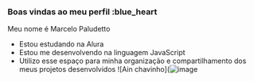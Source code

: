 ### Boas vindas ao meu perfil :blue_heart
Meu nome é Marcelo Paludetto
- Estou estudando na Alura
- Estou me desenvolvendo na linguagem JavaScript
- Utilizo esse espaço para minha organização e
compartilhamento dos meus projetos desenvolvidos
![Ain chavinho](![image](https://github.com/user-attachments/assets/7495e7a7-4b2f-4575-8451-bb73c28e8ee3)
